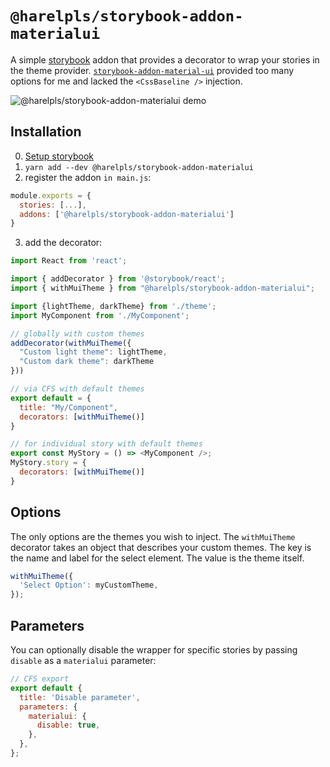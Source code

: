 # `@harelpls/storybook-addon-materialui`

A simple [storybook](https://storybook.js.org) addon that provides a decorator to wrap your stories in the theme provider. [`storybook-addon-material-ui`](https://github.com/react-theming/storybook-addon-material-ui) provided too many options for me and lacked the `<CssBaseline />` injection.

![@harelpls/storybook-addon-materialui demo](https://i.imgur.com/ROQQvQP.gif)

## Installation

0. [Setup storybook](https://storybook.js.org/docs/guides/quick-start-guide/)
1. `yarn add --dev @harelpls/storybook-addon-materialui`
1. register the addon `in main.js`:

```javascript
module.exports = {
  stories: [...],
  addons: ['@harelpls/storybook-addon-materialui']
}
```

3. add the decorator:

```javascript
import React from 'react';

import { addDecorator } from '@storybook/react';
import { withMuiTheme } from "@harelpls/storybook-addon-materialui";

import {lightTheme, darkTheme} from './theme';
import MyComponent from './MyComponent';

// globally with custom themes
addDecorator(withMuiTheme({
  "Custom light theme": lightTheme,
  "Custom dark theme": darkTheme
}))

// via CFS with default themes
export default = {
  title: "My/Component",
  decorators: [withMuiTheme()]
}

// for individual story with default themes
export const MyStory = () => <MyComponent />;
MyStory.story = {
  decorators: [withMuiTheme()]
}
```

## Options

The only options are the themes you wish to inject. The `withMuiTheme` decorator takes an object that describes your custom themes. The key is the name and label for the select element. The value is the theme itself.

```javascript
withMuiTheme({
  'Select Option': myCustomTheme,
});
```

## Parameters

You can optionally disable the wrapper for specific stories by passing `disable` as a `materialui` parameter:

```js
// CFS export
export default {
  title: 'Disable parameter',
  parameters: {
    materialui: {
      disable: true,
    },
  },
};
```
